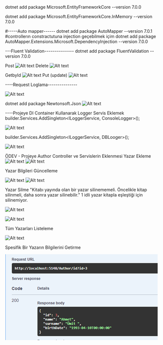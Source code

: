  dotnet add package Microsoft.EntityFrameworkCore --version 7.0.0

 
 dotnet add package Microsoft.EntityFrameworkCore.InMemory --version 7.0.0


#-----Auto mapper------
 dotnet add package AutoMapper --version 7.0.1
 #controllerın constractutuna injection geçebilmek içim
 dotnet add package AutoMapper.Extensions.Microsoft.DependencyInjection --version 7.0.0

 ---Fluent Validation---------------
 dotnet add package FluentValidation --version 7.0.0
 
 Post
 ![Alt text](image\image\image.png)
 Delete
 ![Alt text](image\image-1.png)
 
 GetbyId
 ![Alt text](image\image-2.png)
 Put (update)
 ![Alt text](image\image-3.png)

 ----Request Loglama---------------

 ![Alt text](image\image-4.png)

 dotnet add package Newtonsoft.Json
![Alt text](image\image-5.png)


----Projeye DI Container Kullanarak Logger Servis Eklemek
builder.Services.AddSingleton<ILoggerService, ConsoleLogger>();

![Alt text](image\image-6.png)

builder.Services.AddSingleton<ILoggerService, DBLooger>();

![Alt text](image\image-7.png)



ÖDEV - Projeye Author Controller ve Servislerin Eklenmesi
Yazar Ekleme
![Alt text](image\image-14.png)
![Alt text](image\image-15.png)

Yazar Bilgileri Güncelleme

![Alt text](image\image-16.png)
![Alt text](image\image-17.png)

Yazar Silme
"Kitabı yayında olan bir yazar silinememeli. Öncelikle kitap silinmeli, daha sonra yazar silinebilir."
1 idli yazar kitapla eşleştiği için silinemiyor.

![Alt text](image\image-22.png)

![Alt text](image\image-21.png)



Tüm Yazarları Listeleme

![Alt text](image\image-19.png)

Spesifik Bir Yazarın Bilgilerini Getirme

![Alt text](WebApi\image\image-20.png)

